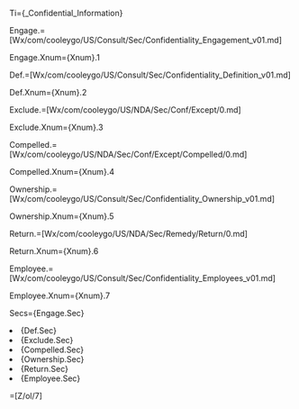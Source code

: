 Ti={_Confidential_Information}

Engage.=[Wx/com/cooleygo/US/Consult/Sec/Confidentiality_Engagement_v01.md]

Engage.Xnum={Xnum}.1

Def.=[Wx/com/cooleygo/US/Consult/Sec/Confidentiality_Definition_v01.md]

Def.Xnum={Xnum}.2

Exclude.=[Wx/com/cooleygo/US/NDA/Sec/Conf/Except/0.md]

Exclude.Xnum={Xnum}.3

Compelled.=[Wx/com/cooleygo/US/NDA/Sec/Conf/Except/Compelled/0.md]

Compelled.Xnum={Xnum}.4

Ownership.=[Wx/com/cooleygo/US/Consult/Sec/Confidentiality_Ownership_v01.md]

Ownership.Xnum={Xnum}.5

Return.=[Wx/com/cooleygo/US/NDA/Sec/Remedy/Return/0.md]

Return.Xnum={Xnum}.6

Employee.=[Wx/com/cooleygo/US/Consult/Sec/Confidentiality_Employees_v01.md]

Employee.Xnum={Xnum}.7

Secs={Engage.Sec}<li>{Def.Sec}<li>{Exclude.Sec}<li>{Compelled.Sec}<li>{Ownership.Sec}<li>{Return.Sec}<li>{Employee.Sec}

=[Z/ol/7]
